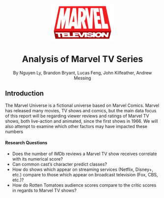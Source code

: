  <p align="center">
    <img src="https://github.com/nguyenlly/math345_proj/blob/main/Images/Marvel-tv-logo.svg.png" width="200" height="120">
     <h1 align="center">Analysis of Marvel TV Series</h1>
    <p align="center" class="h6">By Nguyen Ly, Brandon Bryant, Lucas Feng, John Kilfeather, Andrew Messing </p>
    
## Introduction

The Marvel Universe is a fictional universe based on Marvel Comics. Marvel has
released many movies, TV shows and comics, but the main data focus of this report will be
regarding viewer reviews and ratings of Marvel TV shows, both live-action and animated, since
the first shows in 1966. We will also attempt to examine which other factors may have impacted
these numbers

#### Research Questions
- Does the number of IMDb reviews a Marvel TV show receives correlate with its
numerical score?
- Can common cast’s character predict classes?
- How do shows which appear on streaming services (Netflix, Disney+, etc.) compare to
those which appear on broadcast television (Fox, CBS, etc.)?
- How do Rotten Tomatoes audience scores compare to the critic scores in regards to
Marvel TV shows?
